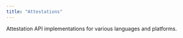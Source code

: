 ```yaml
---
title: "Attestations"
---
```


Attestation API implementations for various languages and platforms.

